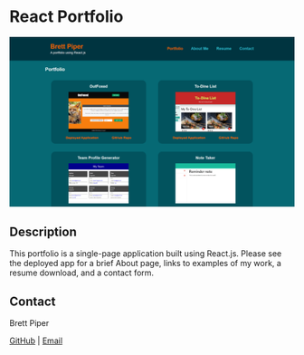 # React Portfolio

![Portfolio screenshot](/src/assets/images/screenshot.PNG "Portfolio screenshot")

## Description

This portfolio is a single-page application built using React.js. Please see the deployed app for a brief About page, links to examples of my work, a resume download, and a contact form.

## Contact

Brett Piper

[GitHub](https://github.com/bpiper91) | [Email](mailto:bpiper91@gmail.com)
